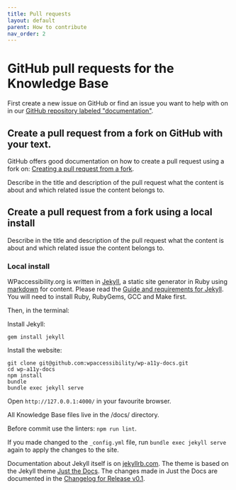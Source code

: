 ```yaml
---
title: Pull requests
layout: default
parent: How to contribute
nav_order: 2
---
```


# GitHub pull requests for the Knowledge Base

First create a new issue on GitHub or find an issue you want to help with on in our [GitHub repository labeled "documentation"](https://github.com/wpaccessibility/wp-a11y-docs/issues?q=is%3Aissue%20state%3Aopen%20label%3Adocumentation).

## Create a pull request from a fork on GitHub with your text.

GitHub offers good documentation on how to create a pull request using a fork on: [Creating a pull request from a fork](https://docs.github.com/en/pull-requests/collaborating-with-pull-requests/proposing-changes-to-your-work-with-pull-requests/creating-a-pull-request-from-a-fork).

Describe in the title and description of the pull request what the content is about and which related issue the content belongs to.

## Create a pull request from a fork using a local install

Describe in the title and description of the pull request what the content is about and which related issue the content belongs to.

### Local install

WPaccessibility.org is written in [Jekyll](https://jekyllrb.com), a static site generator in Ruby using [markdown](https://www.markdownguide.org/) for content. 
Please read the [Guide and requirements for Jekyll](https://jekyllrb.com/docs/installation/#requirements). You will need to install Ruby, RubyGems, GCC and Make first.

Then, in the terminal:

Install Jekyll:
```
gem install jekyll
```

Install the website:

```
git clone git@github.com:wpaccessibility/wp-a11y-docs.git
cd wp-a11y-docs
npm install
bundle
bundle exec jekyll serve 
```

Open `http://127.0.0.1:4000/` in your favourite browser.

All Knowledge Base files live in the /docs/ directory.

Before commit use the linters: `npm run lint`.

If you made changed to the `_config.yml` file, run `bundle exec jekyll serve` again to apply the changes to the site.

Documentation about Jekyll itself is on [jekyllrb.com](https://jekyllrb.com/docs/). The theme is based on the Jekyll theme [Just the Docs](https://just-the-docs.com/). The changes made in Just the Docs are documented in the [Changelog for Release v0.1](/CHANGELOG/release-v01).
